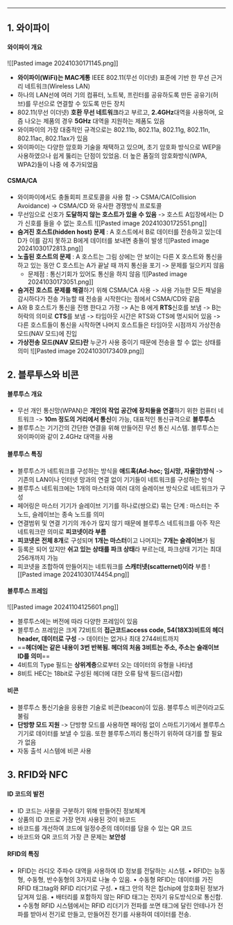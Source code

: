 
---
## 1. 와이파이
#### 와이파이 개요
![[Pasted image 20241030171145.png]]
- **와이파이(WiFi)는 MAC계통** IEEE 802.11(무선 이더넷) 표준에 기반 한 무선 근거리 네트워크(Wireless LAN)
- 하나의 LAN선에 여러 기의 컴퓨터, 노트북, 프린터를 공유하도록 만든 공유기(허브)를 무선으로 연결할 수 있도록 만든 장치
- 802.11(무선 이더넷) **호환 무선 네트워크**라고 부르고, **2.4GHz**대역을 사용하며, 요즘 나오는 제품의 경우 **5GHz** 대역을 지원하는 제품도 있음
- 와이파이의 가장 대중적인 규격으로는 802.11b, 802.11a, 802.11g, 802.11n, 802.11ac, 802.11ax가 있음
- 와이파이는 다양한 암호화 기술을 채택하고 있으며, 초기 암호화 방식으로 WEP을 사용하였으나 쉽게 뚫리는 단점이 있었음. 더 높은 품질의 암호화방식(WPA, WPA2)들이 나중 에 추가되었음

#### CSMA/CA
- 와이파이에서도 충돌회피 프로토콜을 사용 함 -> CSMA/CA(Collision Avoidance) -> CSMA/CD 와 유사한 경쟁방식 프로토콜
- 무선임으로 신호가 **도달하지 않는 호스트가 있을 수 있음** -> 호스트 A입장에서는 D가 신호를 들을 수 없는 호스트
	![[Pasted image 20241030172551.png]]
- **숨겨진 호스트(hidden host) 문제** : A 호스트에서 B로 데이터를 전송하고 있는데 D가 이를 감지 못하고 B에게 데이터를 보내면 충돌이 발생
	![[Pasted image 20241030172813.png]]
- **노출된 호스트의 문제** : A 호스트는 그림 상에는 안 보이는 다른 X 호스트와 통신을 하고 있는 동안 C 호스트는 A가 끝날 때 까지 통신을 포기 -> 문제를 일으키지 않음
	- 문제점 : 통신기회가 있어도 통신을 하지 않음
	![[Pasted image 20241030173051.png]]
- **숨겨진 호스트 문제를 해결**하기 위해 CSMA/CA 사용 -> 사용 가능한 모든 채널을 감시하다가 전송 가능할 때 전송을 시작한다는 점에서 CSMA/CD와 같음
- A와 B 호스트가 통신을 진행 한다고 가정 -> A는 B 에게 **RTS**신호를 보냄 -> B는 허락의 의미로 **CTS**를 보냄 -> 타임아웃 시간은 RTS와 CTS에 명시되어 있음 -> 다른 호스트들이 통신을 시작하면 나머지 호스트들은 타임아웃 시점까지 가상전송 모드(NAV 모드)에 진입
- **가상전송 모드(NAV 모드)란** 누군가 사용 중이기 때문에 전송을 할 수 없는 상태를 의미
	![[Pasted image 20241030173409.png]]

## 2. 블루투스와 비콘
#### 블루투스 개요
- 무선 개인 통신망(WPAN)은 **개인의 작업 공간에 장치들을 연결**하기 위한 컴퓨터 네트워크 -> **10m 정도의 거리에서 통신**이 가능, 대표적인 통신규격으로 **블루투스**
- 블루투스는 기기간의 간단한 연결을 위해 만들어진 무선 통신 시스템. 블루투스는 와이파이와 같이 2.4GHz 대역을 사용

#### 블루투스 특징
- 블루투스가 네트워크를 구성하는 방식을 **애드혹(Ad-hoc; 임시망, 자율망)방식** -> 기존의 LAN이나 인터넷 망과의 연결 없이 기기들이 네트워크를 구성하는 방식
- 블루투스 네트워크에는 1개의 마스터와 여러 대의 슬레이브 방식으로 네트워크가 구성
- 페어링은 마스터 기기가 슬레이브 기기를 하나로(쌍으로) 묶는 단계 : 마스터는 주 노드, 슬레이브는 종속 노드를 의미
- 연결범위 및 연결 기기의 개수가 많지 않기 때문에 블루투스 네트워크를 아주 작은 네트워크란 의미로 **피코넷이라 부름**
- **피코넷은 전체 8개**로 구성되며 **1개는 마스터**이고 나머지는 **7개는 슬레이브**가 됨
- 등록은 되어 있지만 **쉬고 있는 상태를 파크 상태**라 부르는데, 파크상태 기기는 최대 256개까지 가능
- 피코넷을 조합하여 만들어지는 네트워크를 **스캐터넷(scatternet)이라** 부름
	![[Pasted image 20241030174454.png]]

#### 블루투스 프레임
![[Pasted image 20241104125601.png]]
- 블루투스에는 버전에 따라 다양한 프레임이 있음
- 블루투스 프레임은 크게 72비트의 **접근코드access code, 54(18X3)비트의 헤더header, 데이터로 구성** -> 데이터는 없거나 최대 2744비트까지
- ==**헤더에는 같은 내용이 3번 반복됨. 헤더의 처음 3비트는 주소, 주소는 슬래이브 ID를 의미**== 
- 4비트의 Type 필드는 **상위계층**으로부터 오는 데이터의 유형을 나타냄
- 8비트 HEC는 18bit로 구성된 헤더에 대한 오류 탐색 필드(검사합)

#### 비콘
- 블루투스 통신기술을 응용한 기술로 비콘(beacon)이 있음. 블루투스 비콘이라고도 불림
- **단방향 모드 지원** -> 단방향 모드를 사용하면 패어링 없이 스마트기기에서 블루투스 기기로 데이터를 보낼 수 있음. 또한 블루투스끼리 통신하기 위하여 대기를 할 필요가 없음
- 자동 출석 시스템에 비콘 사용

## 3. RFID와 NFC
#### ID 코드의 발전
- ID 코드는 사물을 구분하기 위해 만들어진 정보체계
- 상품의 ID 코드로 가장 먼저 사용된 것이 바코드
- 바코드를 개선하여 코드에 일정수준의 데이터를 담을 수 있는 QR 코드
- 바코드와 QR 코드의 가장 큰 문제는 **보안성**

#### RFID의 특징
- RFID는 라디오 주파수 대역을 사용하여 ID 정보를 전달하는 시스템. • RFID는 능동형, 수동형, 반수동형의 3가지로 나눌 수 있음. • 수동형 RFID는 데이터를 가진 RFID 태그tag와 RFID 리더기로 구성. • 태그 안의 작은 칩chip에 암호화된 정보가 담겨져 있음. • 배터리를 포함하지 않는 RFID 태그는 전자기 유도방식으로 통신함. • 수동형 RFID 시스템에서는 RFID 리더기가 전파를 쏘면 태그에 달린 안테나가 전파를 받아서 전기로 만들고, 만들어진 전기를 사용하여 데이터를 전송.